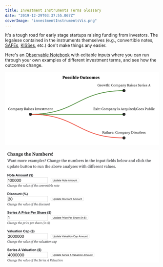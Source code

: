 ```yaml
---
title: Investment Instruments Terms Glossary
date: "2019-12-29T03:37:55.067Z"
coverImage: "investmentInstrumentsVis.png"
---
```

It's a tough road for early stage startups raising funding from investors. The legalese contained in the instruments themselves (e.g., convertible notes, [SAFEs](https://www.ycombinator.com/documents/#safe), [KISSes](https://500.co/kiss/), etc.) don't make things any easier.

Here's an [Observable Notebook](https://observablehq.com/@khxu/investment-instruments-terms-glossary) with editable inputs where you can run through your own examples of different investment terms, and see how the outcomes change.

![Possible outcomes for a company that raises investment money](./investmentInstrumentsVis.png)

![Editable inputs that change the explanatory text](./editableInputs.png)